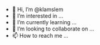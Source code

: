 - 👋 Hi, I’m @klamslem
- 👀 I’m interested in ...
- 🌱 I’m currently learning ...
- 💞️ I’m looking to collaborate on ...
- 📫 How to reach me ...

<!---
klamslem/klamslem is a ✨ special ✨ repository because its `README.md` (this file) appears on your GitHub profile.
You can click the Preview link to take a look at your changes.
--->
